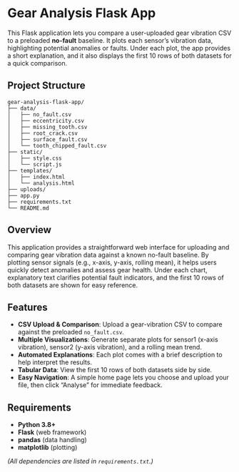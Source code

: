 # Gear Analysis Flask App

This Flask application lets you compare a user-uploaded gear vibration CSV to a preloaded **no-fault** baseline. It plots each sensor’s vibration data, highlighting potential anomalies or faults. Under each plot, the app provides a short explanation, and it also displays the first 10 rows of both datasets for a quick comparison.

## Project Structure

```vbnet
gear-analysis-flask-app/
├── data/
│   ├── no_fault.csv
│   ├── eccentricity.csv
│   ├── missing_tooth.csv
│   ├── root_crack.csv
│   ├── surface_fault.csv
│   └── tooth_chipped_fault.csv
├── static/
│   ├── style.css
│   └── script.js
├── templates/
│   ├── index.html
│   └── analysis.html
├── uploads/      
├── app.py
├── requirements.txt
└── README.md
```
## Overview

This application provides a straightforward web interface for uploading and comparing gear vibration data against a known no-fault baseline. By plotting sensor signals (e.g., x-axis, y-axis, rolling mean), it helps users quickly detect anomalies and assess gear health. Under each chart, explanatory text clarifies potential fault indicators, and the first 10 rows of both datasets are shown for easy reference.

## Features

- **CSV Upload & Comparison**: Upload a gear-vibration CSV to compare against the preloaded `no_fault.csv`.
- **Multiple Visualizations**: Generate separate plots for sensor1 (x-axis vibration), sensor2 (y-axis vibration), and a rolling mean trend.
- **Automated Explanations**: Each plot comes with a brief description to help interpret the results.
- **Tabular Data**: View the first 10 rows of both datasets side by side.
- **Easy Navigation**: A simple home page lets you choose and upload your file, then click “Analyse” for immediate feedback.

## Requirements

- **Python 3.8+**
- **Flask** (web framework)
- **pandas** (data handling)
- **matplotlib** (plotting)

*(All dependencies are listed in `requirements.txt`.)*


